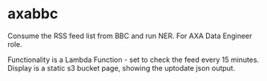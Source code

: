 # axabbc
Consume the RSS feed list from BBC and run NER.  For AXA Data Engineer role.  

Functionality is a Lambda Function - set to check the feed every 15 minutes.  
Display is a static s3 bucket page, showing the uptodate json output.  


